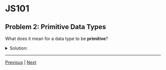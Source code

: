# JS101
## Problem 2: Primitive Data Types

What does it mean for a data type to be **primitive**?

<details>
<summary>Solution:</summary>

Primitive values are always immutable; they don't have parts that one can change. Such values are said to be **atomic**; they're indivisible. If a variable contains a primitive value, all you can do to that variable is use it in an expression or reassign it: give it an entirely new value. All operations on primitive values evaluate as new values.

</details>

---

[Previous](001.md) | [Next](003.md)
